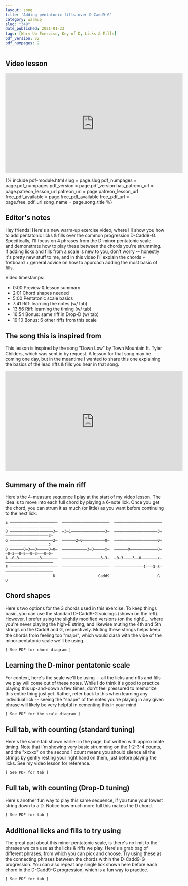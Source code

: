 ```yaml
---
layout: song
title: 'Adding pentatonic fills over D-Cadd9-G'
category: warmup
slug: "348"
date_published: 2021-01-23
tags: [Warm Up Exercise, Key of D, Licks & Fills]
pdf_version: v2
pdf_numpages: 2
---
```


<!-- patreon_lesson_available: true
patreon_lesson_url: https://www.patreon.com/posts/46038275 -->

## Video lesson

<iframe width="560" height="315" src="https://www.youtube.com/embed/EeWS6jYwpiE" frameborder="0" allow="accelerometer; autoplay; encrypted-media; gyroscope; picture-in-picture" allowfullscreen></iframe>

{% include pdf-module.html slug = page.slug pdf_numpages = page.pdf_numpages pdf_version = page.pdf_version has_patreon_url = page.patreon_lesson_url patreon_url = page.patreon_lesson_url free_pdf_available = page.free_pdf_available free_pdf_url = page.free_pdf_url song_name = page.song_title %}

## Editor's notes

Hey friends! Here's a new warm-up exercise video, where I'll show you how to add pentatonic licks & fills over the common progression D-Cadd9-G. Specifically, I'll focus on 4 phrases from the D-minor pentatonic scale -- and demonstrate how to play these between the chords you're strumming. If adding licks and fills from a scale is new to you, don't worry -- honestly it's pretty new stuff to me, and in this video I'll explain the chords + fretboard + general advice on how to approach adding the most basic of fills.

Video timestamps:

- 0:00 Preview & lesson summary
- 2:01 Chord shapes needed
- 5:00 Pentatonic scale basics
- 7:41 Riff: learning the notes (w/ tab)
- 13:56 Riff: learning the timing (w/ tab)
- 16:54 Bonus: same riff in Drop-D (w/ tab)
- 19:10 Bonus: 6 other riffs from this scale

## The song this is inspired from

This lesson is inspired by the song "Down Low" by Town Mountain ft. Tyler Childers, which was sent in by request. A lesson for that song may be coming one day, but in the meantime I wanted to share this one explaining the basics of the lead riffs & fills you hear in that song.
<!-- https://www.youtube.com/watch?v=Z2a1W-htfoA -->

<iframe width="560" height="315" src="https://www.youtube.com/embed/Z2a1W-htfoA" frameborder="0" allow="accelerometer; autoplay; encrypted-media; gyroscope; picture-in-picture" allowfullscreen></iframe>

## Summary of the main riff

Here's the 4-measure sequence I play at the start of my video lesson. The idea is to move into each full chord by playing a 6-note lick. Once you get the chord, you can strum it as much (or little) as you want before continuing to the next lick.

    E –––––––––––––––––––––  –––––––––––––––––––––  –––––––––––––––––––––  –––––––––––––––––––––
    B –––––––––––––––––––3–  –3–1–––––––––––––––3–  –––––––––––––––––––3–  –––––––––––––––––––3–
    G –––––––––––––––––––2–  ––––––2–0––––––––––0–  –––––––––––––––––––0–  –––––––––––––––––––2–
    D ––––––0–3––0–––––0–0–  –––––––––––3–0–––––x–  ––––––0––––––––––––0–  –0–3––0–5––0–3–––0–0–
    A –0–3–––––––––3–––––––  –––––––––––––––––3–3–  –0–3––––3––0–––––––x–  –––––––––––––––––––––
    E –––––––––––––––––––––  –––––––––––––––––––––  –––––––––––––1–––3–3–  –––––––––––––––––––––
                         D                   Cadd9                     G                      D  

## Chord shapes

Here's two options for the 3 chords used in this exercise. To keep things basic, you can use the standard D-Cadd9-G voicings (shown on the left). However, I prefer using the slightly modified versions (on the right)... where you're never playing the high-E string, and likewise muting the 4th and 5th strings on the Cadd9 and G, respectively. Muting these strings helps keep the chords from feeling too "major", which would clash with the vibe of the minor pentatonic scale we'll be using.

    [ See PDF for chord diagram ]

## Learning the D-minor pentatonic scale

For context, here's the scale we'll be using -- all the licks and riffs and fills we play will come out of these notes. While I do think it's good to practice playing this up-and-down a few times, don't feel pressured to memorize this entire thing just yet. Rather, refer back to this when learning any individual lick -- seeing the "shape" of the notes you're playing in any given phrase will likely be very helpful in cementing this in your mind.

    [ See PDF for the scale diagram ]


## Full tab, with counting (standard tuning)

Here's the same tab shown earlier in the page, but written with approximate timing. Note that I'm showing very basic strumming on the 1-2-3-4 counts, and the "xxxxx" on the second 1 count means you should silence all the strings by gently resting your right hand on them, just before playing the licks. See my video lesson for reference.

    [ See PDF for tab ]

<!-- E ||––––––––––––––––––––––––––––––––––|–––––––––––––––––––––––––––––––––––|–
B ||––––––3–––––––3–––x–3–1–––––––––––|––––––3–––––––3–––x––––––––––––––––|–
G ||––––––2–––––––2–––x–––––2–0–––––––|––––––0–––––––0–––x––––––––––––––––|–
D ||––0–––0–––0–––0–––x–––––––––3–0–––|––-–––x–––––––x–––x–––––0––––––––––|–
A ||––––––––––––––––––––––––––––––––––|––3–––3–––3–––3–––x–0–3–––3–0––––––|–
E ||––––––––––––––––––––––––––––––––––|––––––––––––––––––––––––––––––1––––|–  
          D                                Cadd9                              
      1 + 2 + 3 + 4 + 1 + 2 + 3 + 4 +    1 + 2 + 3 + 4 + 1 + 2 + 3 + 4 +     

  –|––––––––––––––––––––––––––––––––––|–––––––––––––––––––––––––––––––––––||
  –|––––––3–––––––3–––x–––––––––––––––|––––––3–––––––3–––x––––––––––––––––||
  –|––––––0–––––––0–––x–––––––––––––––|––––––2–––––––2–––x––––––––––––––––||
  –|––––––0–––––––0–––x–0–3–0–5–0–3–––|––0–––0–––0–––0–––x–––––0–3–0––––––||
  –|––––––x–––––––x–––x–––––––––––––––|––––––––––––––––––––0–3–––––––3––––||
  –|––3–––3–––3–––3–––x–––––––––––––––|–––––––––––––––––––––––––––––––––––||
          G                                  D
      1 + 2 + 3 + 4 + 1 + 2 + 3 + 4 +    1 + 2 + 3 + 4 + 1 + 2 + 3 + 4 +   -->


## Full tab, with counting (Drop-D tuning)

Here's another fun way to play this same sequence, if you tune your lowest string down to a D. Notice how much more full this makes the D chord.

    [ See PDF for tab ]

<!-- E ||––––––––––––––––––––––––––––––––––|–––––––––––––––––––––––––––––––––––|–
B ||––––––3–––––––3–––x–3–1–––––––––––|––––––3–––––––3–––x––––––––––––––––|–
G ||––––––2–––––––2–––x–––––2–0–––––––|––––––0–––––––0–––x––––––––––––––––|–
D ||––––––0–––––––0–––x–––––––––3–0–––|––-–––x–––––––x–––x–––––0––––––––––|–
A ||––––––0–––––––0–––x–––––––––––––––|––3–––3–––3–––3–––x–0–3–––3–0––––––|–
D ||––0–––0–––0–––0–––x–––––––––––––––|––––––––––––––––––––––––––––––3––––|–  
          D                                Cadd9                              
      1 + 2 + 3 + 4 + 1 + 2 + 3 + 4 +    1 + 2 + 3 + 4 + 1 + 2 + 3 + 4 +     

  –|––––––––––––––––––––––––––––––––––|–––––––––––––––––––––––––––––––––––||
  –|––––––3–––––––3–––x–––––––––––––––|––––––3–––––––3–––x––––––––––––––––||
  –|––––––0–––––––0–––x–––––––––––––––|––––––2–––––––2–––x––––––––––––––––||
  –|––––––0–––––––0–––x–––––––––––––––|––––––0–––––––0–––x–––––0–3–0––––––||
  –|––––––x–––––––x–––x–––––––––––––––|––––––0–––––––0–––x–0–3–––––––3––––||
  –|––5–––5–––5–––5–––x–0–3–0–5–0–3–––|––0–––0–––0–––0–––x––––––––––––––––||
          G                                  D
      1 + 2 + 3 + 4 + 1 + 2 + 3 + 4 +    1 + 2 + 3 + 4 + 1 + 2 + 3 + 4 +   -->

## Additional licks and fills to try using

The great part about this minor pentatonic scale, is there's no limit to the phrases we can use as the licks & riffs we play. Here's a grab bag of different phrases, from which you can pick and choose. Try using these as the connecting phrases between the chords within the D-Cadd9-G progression. You can also repeat any single lick shown here before each chord in the D-Cadd9-G progression, which is a fun way to practice.

    [ See PDF for tab ]
